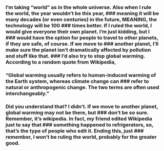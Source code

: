 ### I’m taking “world” as in the whole universe. Also when I rule the world, the year wouldn’t be this year, ### meaning it will be many decades (or even centuries) in the future, MEANING, the technology will be 100 ### times better. If I ruled the world, I would give everyone their own planet. I’m just kidding, but I    ### would have the option for people to travel to other planets, if they are safe, of course. If we move to ### another planet, I’ll make sure the planet isn’t dramatically affected by pollution and stuff like that. ### I’d also try to stop global warming. According to a random quote from Wikipedia,
###  “Global warming usually refers to human-induced warming of the Earth system, whereas climate change can ### refer to natural or anthropogenic change. The two terms are often used interchangeably.”
###  Did you understand that? I didn’t. If we move to another planet, global warming may not be there, but ### don’t be so sure. Remember, it’s wikipedia. In fact, my friend edited	Wikipedia just to say that     ### something happened to refrigerators, so, that’s the type of people who edit it. Ending this, just     ### remember, I won’t be ruling the world, probably for the greater good.

